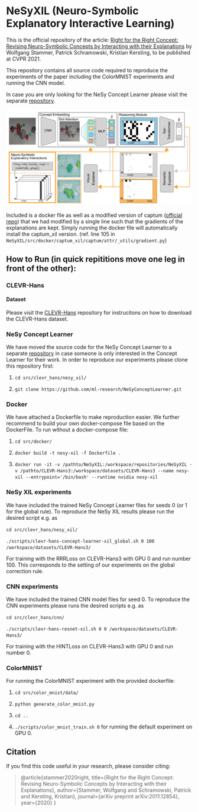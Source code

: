 # NeSyXIL (Neuro-Symbolic Explanatory Interactive Learning)

This is the official repository of the article: [Right for the Right Concept: Revising Neuro-Symbolic Concepts by 
Interacting with their Explanations](https://arxiv.org/pdf/2011.12854.pdf) by Wolfgang Stammer, Patrick Schramowski, 
Kristian Kersting, to be published at CVPR 2021.

This repository contains all source code required to reproduce the experiments of the paper including the ColorMNIST 
experiments and running the CNN model. 

In case you are only looking for the NeSy Concept Learner please visit the 
separate [repository](https://github.com/ml-research/NeSyConceptLearner).

![Concept Learner with NeSy XIL](./figures/main_method.png)

Included is a docker file as well as a modified version of captum ([official repo](https://captum.ai/)) that we had 
modified by a single line such that the gradients of the explanations are kept. Simply running the docker file will 
automatically install the captum_xil version. (ref. line 105 in ```NeSyXIL/src/docker/captum_xil/captum/attr/_utils/gradient.py```) 

## How to Run (in quick repititions move one leg in front of the other):

### CLEVR-Hans

#### Dataset

Please visit the [CLEVR-Hans](https://github.com/ml-research/CLEVR-Hans) repository for instrucitons on how to download 
the CLEVR-Hans dataset.

### NeSy Concept Learner

We have moved the source code for the NeSy Concept Learner to a separate 
[repository](https://github.com/ml-research/NeSyConceptLearner) in case someone is only interested in the Concept 
Learner for their work. In order to reproduce our experiments please clone this repository first:

1. ```cd src/clevr_hans/nesy_xil/```

2. ```git clone https://github.com/ml-research/NeSyConceptLearner.git```

### Docker

We have attached a Dockerfile to make reproduction easier. We further recommend to build your own docker-compose file
based on the DockerFile. To run without a docker-compose file:

1. ```cd src/docker/```

2. ```docker build -t nesy-xil -f Dockerfile .```

3. ```docker run -it -v /pathto/NeSyXIL:/workspace/repositories/NeSyXIL -v /pathto/CLEVR-Hans3:/workspace/datasets/CLEVR-Hans3 --name nesy-xil --entrypoint='/bin/bash' --runtime nvidia nesy-xil```

### NeSy XIL experiments

We have included the trained NeSy Concept Learner files for seeds 0 (or 1 for the global rule). To reproduce the NeSy 
XIL results please run the desired script e.g. as

```cd src/clevr_hans/nesy_xil/```

```./scripts/clevr-hans-concept-learner-xil_global.sh 0 100 /workspace/datasets/CLEVR-Hans3/```

For training with the RRRLoss on CLEVR-Hans3 with GPU 0 and run number 100. This corresponds to the setting of our 
experiments on the global correction rule.

### CNN experiments

We have included the trained CNN model files for seed 0. To reproduce the CNN experiments please runs the desired 
scripts e.g. as 

```cd src/clevr_hans/cnn/```

```./scripts/clevr-hans-resnet-xil.sh 0 0 /workspace/datasets/CLEVR-Hans3/```

For training with the HINTLoss on CLEVR-Hans3 with GPU 0 and run number 0.

### ColorMNIST

For running the ColorMNIST experiment with the provided dockerfile:

1. ```cd src/color_mnist/data/```

2. ```python generate_color_mnist.py```

3. ```cd ..```

4. ```./scripts/color_mnist_train.sh 0``` for running the default experiment on GPU 0.

## Citation
If you find this code useful in your research, please consider citing:

> @article{stammer2020right,
  title={Right for the Right Concept: Revising Neuro-Symbolic Concepts by Interacting with their Explanations},
  author={Stammer, Wolfgang and Schramowski, Patrick and Kersting, Kristian},
  journal={arXiv preprint arXiv:2011.12854},
  year={2020}
}